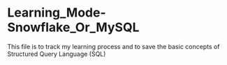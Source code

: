 # Learning_Mode-Snowflake_Or_MySQL
This file is to track my learning process and to save the basic concepts of Structured Query Language (SQL)
